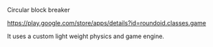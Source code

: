
Circular block breaker

https://play.google.com/store/apps/details?id=roundoid.classes.game

It uses a custom light weight physics and game engine.
